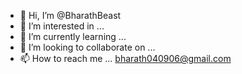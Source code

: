 - 👋 Hi, I’m @BharathBeast
- 👀 I’m interested in ...
- 🌱 I’m currently learning ...
- 💞️ I’m looking to collaborate on ...
- 📫 How to reach me ... bharath040906@gmail.com

<!---
BharathBeast/BharathBeast is a ✨ special ✨ repository because its `README.md` (this file) appears on your GitHub profile.
You can click the Preview link to take a look at your changes.
--->
